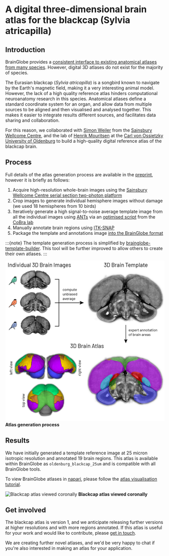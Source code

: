 # A digital three-dimensional brain atlas for the blackcap (Sylvia atricapilla)

## Introduction
BrainGlobe provides a 
[consistent interface to existing anatomical atlases from many species](/documentation/brainglobe-atlasapi/index). However, 
digital 3D atlases do not exist for the majority of species. 

The Eurasian blackcap (*Sylvia atricapilla*) is a songbird known to navigate by the Earth's magnetic field, making it 
a very interesting animal model. However, the lack of a high quality reference atlas hinders computational neuroanatomy 
research in this species. Anatomical atlases define a standard coordinate system for an organ, and allow data from 
multiple sources to be aligned and then visualised and analysed together. This makes it easier to integrate results 
different sources, and facilitates data sharing and collaboration.

For this reason, we collaborated with [Simon Weiler](https://sites.google.com/view/neuroweiler) from the 
[Sainsbury Wellcome Centre](https://www.sainsburywellcome.org), and the lab of 
[Henrik Mouritsen](https://uol.de/en/ibu/animal-navigation) at the 
[Carl von Ossietzky University of Oldenburg](https://uol.de/en) to build a high-quality digital reference atlas 
of the blackcap brain.

## Process
Full details of the atlas generation process are available in the [preprint](), however it is briefly as follows:
1. Acquire high-resolution whole-brain images using the
[Sainsbury Wellcome Centre serial section two-photon platform](https://swc-advanced-microscopy.github.io/facility_webpage/)
2. Crop images to generate individual hemisphere images without damage (we used 18 hemispheres from 10 birds)
3. Iteratively generate a high signal-to-noise average template image from all the individual images using 
[ANTs](http://stnava.github.io/ANTs/) via an [optimised script](https://github.com/CoBrALab/optimized_antsMultivariateTemplateConstruction) 
from the [CoBra lab](https://www.cobralab.ca/)
4. Manually annotate brain regions using [ITK-SNAP](http://www.itksnap.org/pmwiki/pmwiki.php)
5. Package the template and annotations image [into the BrainGlobe format](https://brainglobe.info/documentation/brainglobe-atlasapi/adding-a-new-atlas.html)

:::{note}
The template generation process is simplified by 
[brainglobe-template-builder](https://github.com/brainglobe/brainglobe-template-builder). This tool will be further 
improved to allow others to create their own atlases.
:::

![Atlas generation process](./images/atlas-generation.png)
**Atlas generation process**

## Results
We have initially generated a template reference image at 25 micron isotropic resolution and annotated 19 brain regions. 
This atlas is available within BrainGlobe as `oldenburg_blackcap_25um` and is compatible with all BrainGlobe tools.

To view BrainGlobe atlases in [napari](https://napari.org), please follow the 
[atlas visualisation tutorial](/tutorials/visualise-atlas-napari). 

![Blackcap atlas viewed coronally](./images/animation.gif)
**Blackcap atlas viewed coronally**

## Get involved
The blackcap atlas is version 1, and we anticipate releasing further versions at higher resolutions and with more 
regions annotated. If this atlas is useful for your work and would like to contribute, please [get in touch](/contact).

We are creating further novel atlases, and we'd be very happy to chat if you're also interested in making an 
atlas for your application. 

